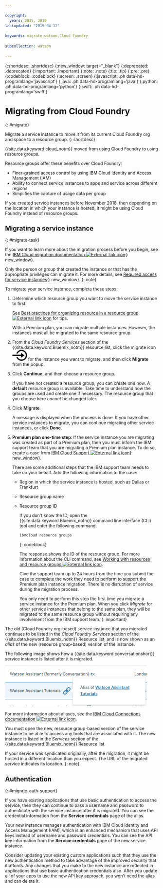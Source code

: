 ```yaml
---

copyright:
  years: 2015, 2019
lastupdated: "2019-04-12"

keywords: migrate,watson,Cloud Foundry

subcollection: watson

---
```


{:shortdesc: .shortdesc}
{:new_window: target="_blank"}
{:deprecated: .deprecated}
{:important: .important}
{:note: .note}
{:tip: .tip}
{:pre: .pre}
{:codeblock: .codeblock}
{:screen: .screen}
{:javascript: .ph data-hd-programlang='javascript'}
{:java: .ph data-hd-programlang='java'}
{:python: .ph data-hd-programlang='python'}
{:swift: .ph data-hd-programlang='swift'}

# Migrating from Cloud Foundry
{: #migrate}

Migrate a service instance to move it from its current Cloud Foundry org and space to a resource group.
{: shortdesc}

{{site.data.keyword.cloud_notm}} moved from using Cloud Foundry to using resource groups.

Resource groups offer these benefits over Cloud Foundry:

- Finer-grained access control by using IBM Cloud Identity and Access Management (IAM)
- Ability to connect service instances to apps and service across different regions
- Simplifies the capture of usage data per group

If you created service instances before November 2018, then depending on the location in which your instance is hosted, it might be using Cloud Foundry instead of resource groups.

## Migrating a service instance
{: #migrate-task}

If you want to learn more about the migration process before you begin, see the [IBM Cloud migration documentation ![External link icon](../../icons/launch-glyph.svg "External link icon")](/docs/resources?topic=resources-migrate){: new_window}.

Only the person or group that created the instance or that has the appropriate privileges can migrate it. For more details, see [Required access for service instances](/docs/resources?topic=resources-migrate#required_access_instances){: new_window}.
{: note}

To migrate your service instance, complete these steps:

1.  Determine which resource group you want to move the service instance to first.

    See [Best practices for organizing resource in a resource group ![External link icon](../../icons/launch-glyph.svg "External link icon")](/docs/resources?topic=resources-bp_resourcegroups) for tips.

    With a Premium plan, you can migrate multiple instances. However, the instances must all be migrated to the same resource group.

1.  From the *Cloud Foundry Services* section of the {{site.data.keyword.Bluemix_notm}} resource list, click the migrate icon ![Migrate](images/migrate.svg) for the instance you want to migrate, and then click **Migrate** from the popup.

1.  Click **Continue**, and then choose a resource group.

    If you have not created a resource group, you can create one now. A **default** resource group is available. Take time to understand how the groups are used and create one if necessary. The resource group that you choose here *cannot* be changed later.

1.  Click **Migrate**.

    A message is displayed when the process is done. If you have other service instances to migrate, you can continue migrating other service instances, or click **Done**.

1.  **Premium plan one-time step**: If the service instance you are migrating was created as part of a Premium plan, then you must inform the IBM support team that you are migrating a Premium plan instance. To do so, create a case from [IBM Cloud Support ![External link icon](../../icons/launch-glyph.svg "External link icon")](https://cloud.ibm.com/unifiedsupport/supportcenter){: new_window}.

    There are some additional steps that the IBM support team needs to take on your behalf. Add the following information to the case:

    - Region in which the service instance is hosted, such as Dallas or Frankfurt
    - Resource group name
    - Resource group ID

      If you don't know the ID, open the {{site.data.keyword.Bluemix_notm}} command line interface (CLI) tool and enter the following command:

      ```bash
      ibmcloud resource groups
      ```
      {: codeblock}

      The response shows the ID of the resource group. For more information about the CLI command, see [Working with resources and resource groups ![External link icon](../../icons/launch-glyph.svg "External link icon")](https://cloud.ibm.com/docs/cli?topic=cloud-cli-ibmcloud_commands_resource#ibmcloud_commands_resource).

      Give the support team up to 24 hours from the time you submit the case to complete the work they need to perform to support the Premium plan instance migration. There is no disruption of service during the migration process.

      You only need to perform this step the first time you migrate a service instance for the Premium plan. When you click *Migrate* for other service instances that belong to the same plan, they will be migrated to the same resource group without requiring any involvement from the IBM support team.
      {: important}

The old (Cloud Foundry org-based) service instance that you migrated continues to be listed in the *Cloud Foundry Services* section of the {{site.data.keyword.Bluemix_notm}} Resource list, and is now shown as an *alias* of the new (resource group-based) version of the instance.

The following image shows how a {{site.data.keyword.conversationshort}} service instance is listed after it is migrated.

![Shows current service instance is now an alias of a resource-based instance](images/alias.png)

For more information about aliases, see the [IBM Cloud Connections documentation ![External link icon](../../icons/launch-glyph.svg "External link icon")](https://cloud.ibm.com/docs/resources/connecting_apps#what_is_alias).

You must open the new, resource group-based version of the service instance to be able to access any tools that are associated with it. The new instance is listed in the *Services* section of the {{site.data.keyword.Bluemix_notm}} Resource list.

If your service was syndicated originally, after the migration, it might be hosted in a different location than you expect. The URL of the migrated service indicates its location.
{: note}

## Authentication
{: #migrate-auth-support}

If you have existing applications that use basic authentication to access the service, then they can continue to pass a username and password to authenticate with the service instance after it is migrated. You can see the credential information from the **Service credentials** page of the alias.

Your new instance manages authentication with IBM Cloud Identity and Access Management (IAM), which is an enhanced mechanism that uses API keys instead of username and password credentials. You can see the API key information from the **Service credentials** page of the new service instance.

Consider updating your existing custom applications such that they use the new authentication method to take advantage of the improved security that it affords. Any changes that you make to the new instance are reflected in applications that use basic authentication credentials also. After you update all of your apps to use the new API key approach, you won't need the alias and can delete it.
